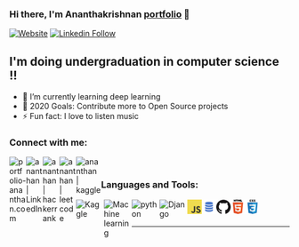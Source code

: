 ### Hi there, I'm Ananthakrishnan [portfolio][website] 👋

[![Website](https://yt3.ggpht.com/ytc/AKedOLQJdy3qZkOyik7EV9l1oi9x5QeyDk9Jd6YryCqnVA=s900-c-k-c0x00ffffff-no-rj)](https://portfolio-ananthan.herokuapp.com)
[![Linkedin Follow](https://cdn.jsdelivr.net/npm/simple-icons@v3/icons/linkedin.svg)](https://www.linkedin.com/in/ananthakrishnan-a-s-2a69a3190/)

## I'm doing undergraduation in computer science !!

- 🌱 I’m currently learning deep learning
- 🥅 2020 Goals: Contribute more to Open Source projects
- ⚡ Fun fact: I love to listen music

### Connect with me:

[<img align="left" alt="portfolio-ananthan.com" width="30px" src="https://yt3.ggpht.com/ytc/AKedOLQJdy3qZkOyik7EV9l1oi9x5QeyDk9Jd6YryCqnVA=s900-c-k-c0x00ffffff-no-rj" />][website]

[<img align="left" alt="ananthan | LinkedIn" width="30px" src="https://cdn.jsdelivr.net/npm/simple-icons@v3/icons/linkedin.svg" />][linkedin]

[<img align="left" alt="ananthan | hackerrank" width="30px" src="https://upload.wikimedia.org/wikipedia/commons/thumb/4/40/HackerRank_Icon-1000px.png/480px-HackerRank_Icon-1000px.png" />][hackerrank]

[<img align="left" alt="ananthan | leetcode" width="30px" src="https://pbs.twimg.com/profile_images/910592237695676416/7xInX10u.jpg" />][leetcode]

[<img align="left" alt="ananthan | kaggle" width="45px" src="https://upload.wikimedia.org/wikipedia/commons/7/7c/Kaggle_logo.png" />][kaggle]

<br />

### Languages and Tools:

[<img align="left" alt="Kaggle" width="50px" src="https://upload.wikimedia.org/wikipedia/commons/7/7c/Kaggle_logo.png" />][kaggle]

[<img align="left" alt="Machine learning" width="50px" src="https://img.flaticon.com/icons/png/512/2103/2103626.png?size=1200x630f&pad=10,10,10,10&ext=png&bg=FFFFFFFF" />][website]

[<img align="left" alt="python" width="50px" src="https://banner2.cleanpng.com/20180811/pul/kisspng-python-general-purpose-programming-language-comput-python-programming-language-symphony-solution-5b6ee0c863a5a1.6306397415339931604082.jpg" />][website]

[<img align="left" alt="Django" width="50px" src="https://www.djangoproject.com/m/img/logos/django-logo-negative.png" />][website]

[<img align="left" alt="JavaScript" width="26px" src="https://raw.githubusercontent.com/github/explore/80688e429a7d4ef2fca1e82350fe8e3517d3494d/topics/javascript/javascript.png" />][website]

[<img align="left" alt="SQL" width="26px" src="https://raw.githubusercontent.com/github/explore/80688e429a7d4ef2fca1e82350fe8e3517d3494d/topics/sql/sql.png" />][website]

[<img align="left" alt="GitHub" width="26px" src="https://raw.githubusercontent.com/github/explore/78df643247d429f6cc873026c0622819ad797942/topics/github/github.png" />][github]

[<img align="left" alt="HTML5" width="26px" src="https://raw.githubusercontent.com/github/explore/80688e429a7d4ef2fca1e82350fe8e3517d3494d/topics/html/html.png" />][website]

[<img align="left" alt="CSS3" width="26px" src="https://raw.githubusercontent.com/github/explore/80688e429a7d4ef2fca1e82350fe8e3517d3494d/topics/css/css.png" />][website]

<br />
<br />

---

[website]: https://portfolio-ananthan.herokuapp.com
[linkedin]: https://www.linkedin.com/in/ananthakrishnan-a-s-2a69a3190/
[hackerrank]: https://www.hackerrank.com/ananthan123
[leetcode]: https://leetcode.com/ananthanananthan/
[kaggle]: https://www.kaggle.com/ananthan123
[github]: https://github.com/ananthan-123
